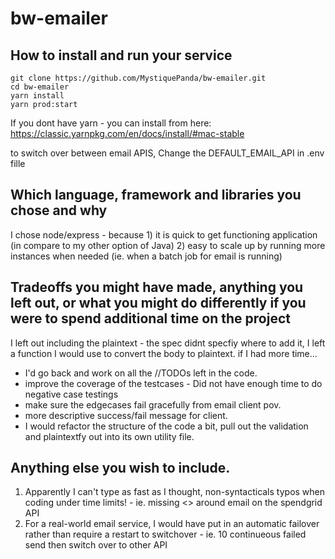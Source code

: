 # bw-emailer

## How to install and run your service
```
git clone https://github.com/MystiquePanda/bw-emailer.git
cd bw-emailer
yarn install
yarn prod:start
```
If you dont have yarn - you can install from here: https://classic.yarnpkg.com/en/docs/install/#mac-stable

to switch over between email APIS, Change the DEFAULT_EMAIL_API in .env fille

## Which language, framework and libraries you chose and why
I chose node/express - because 1) it is quick to get functioning application (in compare to my other option of Java) 2) easy to scale up by running more instances when needed (ie. when a batch job for email is running) 

## Tradeoffs you might have made, anything you left out, or what you might do differently if you were to spend additional time on the project
I left out including the plaintext - the spec didnt specfiy where to add it, I left a function I would use to convert the body to plaintext.
if I had more time...
* I'd go back and work on all the //TODOs left in the code.
* improve the coverage of the testcases - Did not have enough time to do negative case testings
* make sure the edgecases fail gracefully from email client pov.  
* more descriptive success/fail message for client. 
* I would refactor the structure of the code a bit, pull out the validation and plaintextfy out into its own utility file. 


## Anything else you wish to include.
1. Apparently I can't type as fast as I thought, non-syntacticals typos when coding under time limits! - ie. missing <> around email on the spendgrid API
2. For a real-world email service, I would have put in an automatic failover rather than require a restart to switchover - ie. 10 continueous failed send then switch over to other API
